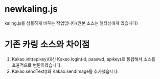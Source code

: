 # newkaling.js
kaling.js를 심플하게 바꾸는 작업입니다(원본 소스는 델타님에게 있습니다)

# 기존 카링 소스와 차이점
1. Kakao.init(apikey)대신 Kakao.login(id, paaswd, apikey)로 통합해서 소스를 효율적으로 변환하였습니다.
2. Kakao.sendText()와 Kakao.sendImage를 추가했습니다.